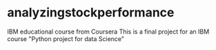 # analyzingstockperformance
IBM educational course from Coursera
This is a final project for an IBM course "Python project for data Science"
